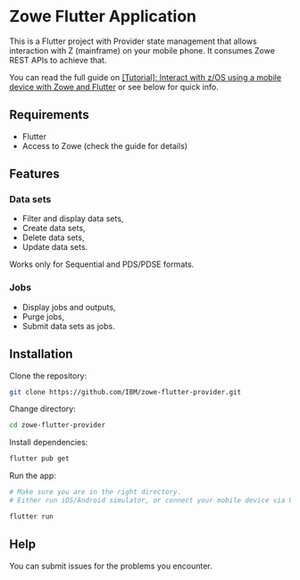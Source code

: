 # Zowe Flutter Application
This is a Flutter project with Provider state management that allows interaction with Z (mainframe) on your mobile phone. It consumes Zowe REST APIs to achieve that.

You can read the full guide on [[Tutorial]: Interact with z/OS using a mobile device with Zowe and Flutter](https://developer.ibm.com/components/ibmz/tutorials/interacting-with-zos-using-mobile-device-with-zowe-and-flutter) or see below for quick info.

## Requirements
- Flutter
- Access to Zowe (check the guide for details)

## Features
### Data sets
- Filter and display data sets,
- Create data sets,
- Delete data sets,
- Update data sets.

Works only for Sequential and PDS/PDSE formats.

### Jobs
- Display jobs and outputs,
- Purge jobs,
- Submit data sets as jobs.


## Installation

Clone the repository:

```bash
git clone https://github.com/IBM/zowe-flutter-provider.git
```

Change directory:
```bash
cd zowe-flutter-provider
```

Install dependencies:
```bash
flutter pub get
```

Run the app:
```bash
# Make sure you are in the right directory.
# Either run iOS/Android simulator, or connect your mobile device via USB in Debug mode.

flutter run
```

## Help
You can submit issues for the problems you encounter.

